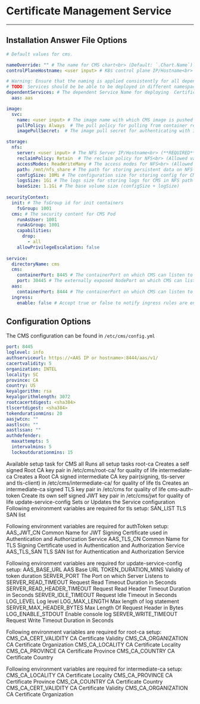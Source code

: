 # Certificate Management Service
------------------------------

## Installation Answer File Options

```yaml
# Default values for cms.

nameOverride: "" # The name for CMS chart<br> (Default: `.Chart.Name`)
controlPlaneHostname: <user input> # K8s control plane IP/Hostname<br> (**REQUIRED**)

# Warning: Ensure that the naming is applied consistently for all dependent services when modifying nameOverride
# TODO: Services should be be able to be deployed in different namespaces
dependentServices: # The dependent Service Name for deploying  Certificate Management Service chart, default is the chart name and override is from nameOverride value.
  aas: aas

image:
  svc:
    name: <user input> # The image name with which CMS image is pushed to registry<br> (**REQUIRED**)
    pullPolicy: Always  # The pull policy for pulling from container registry for CMS<br> (Allowed values: `Always`/`IfNotPresent`)
    imagePullSecret:  # The image pull secret for authenticating with image registry, can be left empty if image registry does not require authentication

storage:
  nfs:
    server: <user input> # The NFS Server IP/Hostname<br> (**REQUIRED**)
    reclaimPolicy: Retain  # The reclaim policy for NFS<br> (Allowed values: `Retain`/)
    accessModes: ReadWriteMany # The access modes for NFS<br> (Allowed values: `ReadWriteMany`)
    path: /mnt/nfs_share # The path for storing persistent data on NFS
    configSize: 10Mi # The configuration size for storing config for CMS in NFS path
    logsSize: 1Gi # The logs size for storing logs for CMS in NFS path
    baseSize: 1.1Gi # The base volume size (configSize + logSize)
 
securityContext:
  init: # The fsGroup id for init containers
    fsGroup: 1001 
  cms: # The security content for CMS Pod
    runAsUser: 1001
    runAsGroup: 1001
    capabilities:
      drop:
        - all
    allowPrivilegeEscalation: false
      
service:
  directoryName: cms 
  cms: 
    containerPort: 8445 # The containerPort on which CMS can listen to traffic
    port: 30445 # The externally exposed NodePort on which CMS can listen to external traffic
  aas:
    containerPort: 8444 # The containerPort on which CMS can listen to traffic
  ingress:
    enable: false # Accept true or false to notify ingress rules are enable or disabled
```

## Configuration Options

The CMS configuration can be found in `/etc/cms/config.yml`

```yaml
port: 8445
loglevel: info
authserviceurl: https://<AAS IP or hostname>:8444/aas/v1/
cacertvalidity: 5
organization: INTEL
locality: SC
province: CA
country: US
keyalgorithm: rsa
keyalgorithmlength: 3072
rootcacertdigest: <sha384>
tlscertdigest: <sha384>
tokendurationmins: 20
aasjwtcn: ""
aastlscn: ""
aastlssan: ""
authdefender:
  maxattempts: 5
  intervalmins: 5
  lockoutdurationmins: 15
```

Available setup task for CMS
    all                       Runs all setup tasks
    root-ca                   Creates a self signed Root CA key pair in /etc/cms/root-ca/ for quality of life
    intermediate-ca           Creates a Root CA signed intermediate CA key pair(signing, tls-server and tls-client) in /etc/cms/intermediate-ca/ for quality of life
    tls                       Creates an intermediate-ca signed TLS key pair in /etc/cms for quality of life
    cms-auth-token            Create its own self signed JWT key pair in /etc/cms/jwt for quality of life
    update-service-config     Sets or Updates the Service configuration
Following environment variables are required for tls setup:
    SAN_LIST    TLS SAN list

Following environment variables are required for authToken setup:
    AAS_JWT_CN          Common Name for JWT Signing Certificate used in Authentication and Authorization Service
    AAS_TLS_CN          Common Name for TLS Signing Certificate used in  Authentication and Authorization Service
    AAS_TLS_SAN         TLS SAN list for Authentication and Authorization Service

Following environment variables are required for update-service-config setup:
    AAS_BASE_URL                AAS Base URL
    TOKEN_DURATION_MINS         Validity of token duration
    SERVER_PORT                 The Port on which Server Listens to
    SERVER_READ_TIMEOUT         Request Read Timeout Duration in Seconds
    SERVER_READ_HEADER_TIMEOUT  Request Read Header Timeout Duration in Seconds
    SERVER_IDLE_TIMEOUT         Request Idle Timeout in Seconds
    LOG_LEVEL                   Log level
    LOG_MAX_LENGTH              Max length of log statement
    SERVER_MAX_HEADER_BYTES     Max Length Of Request Header in Bytes
    LOG_ENABLE_STDOUT           Enable console log
    SERVER_WRITE_TIMEOUT        Request Write Timeout Duration in Seconds

Following environment variables are required for root-ca setup:
    CMS_CA_CERT_VALIDITY        CA Certificate Validity
    CMS_CA_ORGANIZATION         CA Certificate Organization
    CMS_CA_LOCALITY             CA Certificate Locality
    CMS_CA_PROVINCE             CA Certificate Province
    CMS_CA_COUNTRY              CA Certificate Country

Following environment variables are required for intermediate-ca setup:
    CMS_CA_LOCALITY             CA Certificate Locality
    CMS_CA_PROVINCE             CA Certificate Province
    CMS_CA_COUNTRY              CA Certificate Country
    CMS_CA_CERT_VALIDITY        CA Certificate Validity
    CMS_CA_ORGANIZATION         CA Certificate Organization